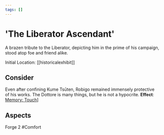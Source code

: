 ```yaml
---
tags: []
---
```

# 'The Liberator Ascendant'
A brazen tribute to the Liberator, depicting him in the prime of his campaign, stood atop foe and friend alike.

Initial Location: [[historicalexhibit]]
## Consider
Even after confining Kume Tsūten, Robigo remained immensely protective of his works. The Dottore is many things, but he is not a hypocrite.
**Effect**: [Memory: Touch](https://uadaf.theevilroot.xyz/rowenarium/element/mem.touch)]
## Aspects
Forge 2
#Comfort
